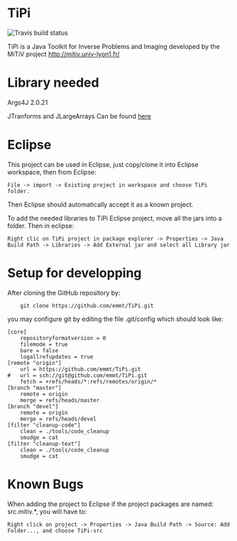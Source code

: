 TiPi
====
![Travis build status](http://travis-ci.org/emmt/TiPi.png)

TiPi is a Java Toolkit for Inverse Problems and Imaging developed by the MiTiV project <http://mitiv.univ-lyon1.fr/>

Library needed
==============

Args4J 2.0.21

JTranforms and JLargeArrays	Can be found  [here](https://sites.google.com/site/piotrwendykier/software/jtransforms)


Eclipse
=======

This project can be used in Eclipse, just copy/clone it into Eclipse workspace, then from Eclipse:

```
File -> import -> Existing project in workspace and choose TiPi folder.
```

Then Eclipse should automatically accept it as a known project.

To add the needed libraries to TiPi Eclipse project, move all the jars into a folder. Then in eclipse:

```
Right clic on TiPi project in package explorer -> Properties -> Java Build Path -> Libraries -> Add External jar and select all Library jar
```

Setup for developping
=====================

After cloning the GitHub repository by:
```
    git clone https://github.com/emmt/TiPi.git
```
you may configure git by editing the file .git/config which should
look like:
```
[core]
	repositoryformatversion = 0
	filemode = true
	bare = false
	logallrefupdates = true
[remote "origin"]
	url = https://github.com/emmt/TiPi.git
#	url = ssh://git@github.com/emmt/TiPi.git
	fetch = +refs/heads/*:refs/remotes/origin/*
[branch "master"]
	remote = origin
	merge = refs/heads/master
[branch "devel"]
	remote = origin
	merge = refs/heads/devel
[filter "cleanup-code"]
	clean = ./tools/code_cleanup
	smudge = cat
[filter "cleanup-text"]
	clean = ./tools/code_cleanup
	smudge = cat
```

Known Bugs
==========

When adding the project to Eclipse if the project packages are named: src.mitiv.*, you will have to:

```
Right click on project -> Properties -> Java Build Path -> Source: Add Folder..., and choose TiPi-src
```
